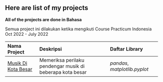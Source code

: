 ## Here are list of my projects

**All of the projects are done in Bahasa**

Semua project ini dilakukan ketika mengikuti Course Practicum Indonesia Oct 2022 - July 2022

| Nama Project                    | Deskripsi                       | Daftar Library                     |
| :------------------------------ | :------------------------------ |:------------------------------|
| [Musik Di Kota Besar](musik_kota_besar)         | Memeriksa perilaku pendengar musik di beberapa kota besar | *pandas*, *matplotlib.pyplot*        |

